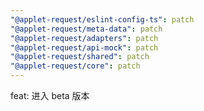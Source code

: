 ```yaml
---
"@applet-request/eslint-config-ts": patch
"@applet-request/meta-data": patch
"@applet-request/adapters": patch
"@applet-request/api-mock": patch
"@applet-request/shared": patch
"@applet-request/core": patch
---
```


feat: 进入 beta 版本
